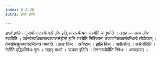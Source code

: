 ```yaml
---
index: 8.2.26
sutra: झलो झलि

---
```

_झलो झलि_ - ॒संयोगान्तस्ये॑त्यतो लोप इति,रात्सस्ये॑त्यतः सस्येति चानुवर्तते । तदाह —  सस्य लोपः स्यादिति । पदस्येत्यधिकारात्प्रत्यासत्तेर्झलो झलि सस्येति निर्दिष्टानां त्रयाणामेकपदसंबन्धित्वे लोपोऽयम् । तेनसोमसुत्स्थानटमित्यत्र नभवति । झलः किम् । अनैष्टाम् । झलि किम्  । असैत्सीत् । असेधीदिति ।नेटी॑ति वृद्धिप्रतिषेधः गुणः । रखादृ भक्षणे । ऋकार इदिति । तेननाग्लोपी॑ति निषेधः । अचखादत् ।